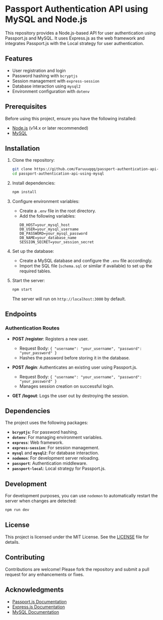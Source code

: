# Passport Authentication API using MySQL and Node.js

This repository provides a Node.js-based API for user authentication using Passport.js and MySQL. It uses Express.js as the web framework and integrates Passport.js with the Local strategy for user authentication. 

## Features
- User registration and login
- Password hashing with `bcryptjs`
- Session management with `express-session`
- Database interaction using `mysql2`
- Environment configuration with `dotenv`

## Prerequisites
Before using this project, ensure you have the following installed:
- [Node.js](https://nodejs.org/) (v14.x or later recommended)
- [MySQL](https://www.mysql.com/)

## Installation

1. Clone the repository:
   ```bash
   git clone https://github.com/Faruuuqqq/passport-authentication-api-using-mysql.git
   cd passport-authentication-api-using-mysql
   ```

2. Install dependencies:
   ```bash
   npm install
   ```

3. Configure environment variables:
   - Create a `.env` file in the root directory.
   - Add the following variables:
     ```env
     DB_HOST=your_mysql_host
     DB_USER=your_mysql_username
     DB_PASSWORD=your_mysql_password
     DB_NAME=your_database_name
     SESSION_SECRET=your_session_secret
     ```

4. Set up the database:
   - Create a MySQL database and configure the `.env` file accordingly.
   - Import the SQL file (`schema.sql` or similar if available) to set up the required tables.

5. Start the server:
   ```bash
   npm start
   ```
   The server will run on `http://localhost:3000` by default.

## Endpoints

### Authentication Routes
- **POST /register**: Registers a new user. 
  - Request Body: `{ "username": "your_username", "password": "your_password" }`
  - Hashes the password before storing it in the database.

- **POST /login**: Authenticates an existing user using Passport.js.
  - Request Body: `{ "username": "your_username", "password": "your_password" }`
  - Manages session creation on successful login.

- **GET /logout**: Logs the user out by destroying the session.

## Dependencies
The project uses the following packages:

- **`bcryptjs`**: For password hashing.
- **`dotenv`**: For managing environment variables.
- **`express`**: Web framework.
- **`express-session`**: For session management.
- **`mysql`** and **`mysql2`**: For database interaction.
- **`nodemon`**: For development server reloading.
- **`passport`**: Authentication middleware.
- **`passport-local`**: Local strategy for Passport.js.

## Development
For development purposes, you can use `nodemon` to automatically restart the server when changes are detected:
```bash
npm run dev
```

## License
This project is licensed under the MIT License. See the [LICENSE](LICENSE) file for details.

## Contributing
Contributions are welcome! Please fork the repository and submit a pull request for any enhancements or fixes.

## Acknowledgments
- [Passport.js Documentation](http://www.passportjs.org/)
- [Express.js Documentation](https://expressjs.com/)
- [MySQL Documentation](https://dev.mysql.com/doc/)
